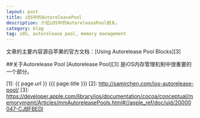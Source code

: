 ```yaml
---
layout: post
title: iOS中的AutoreleasePool
description: 介绍iOS中的AutoreleasePool相关。
category: blog
tag: iOS, autorelease pool, memory management
---
```


文章的主要内容源自苹果的官方文档：[Using Autorelease Pool Blocks][3]


##关于Autorelease Pool
[Autorelease Pool][3] 是iOS内存管理机制中很重要的一个部分。 














[SamirChen]: http://samirchen.com "SamirChen"
[1]: {{ page.url }} ({{ page.title }})
[2]: http://samirchen.com/ios-autorelease-pool/
[3]: https://developer.apple.com/library/ios/documentation/cocoa/conceptual/memorymgmt/Articles/mmAutoreleasePools.html#//apple_ref/doc/uid/20000047-CJBFBEDI